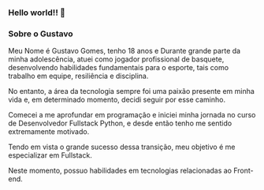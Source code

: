 ### Hello world!! 👋



### Sobre o Gustavo

Meu Nome é Gustavo Gomes, tenho 18 anos e Durante grande parte da minha adolescência, atuei como jogador profissional de basquete, desenvolvendo habilidades fundamentais para o esporte, tais como trabalho em equipe, resiliência e disciplina.

No entanto, a área da tecnologia sempre foi uma paixão presente em minha vida e, em determinado momento, decidi seguir por esse caminho.

Comecei a me aprofundar em programação e iniciei minha jornada no curso de Desenvolvedor Fullstack Python, e desde então tenho me sentido extremamente motivado.

Tendo em vista o grande sucesso dessa transição, meu objetivo é me especializar em Fullstack.

Neste momento, possuo habilidades em tecnologias relacionadas ao Front-end.
